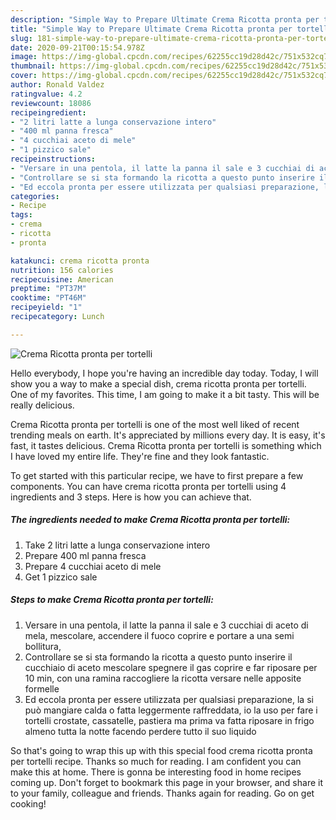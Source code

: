 ```yaml
---
description: "Simple Way to Prepare Ultimate Crema Ricotta pronta per tortelli"
title: "Simple Way to Prepare Ultimate Crema Ricotta pronta per tortelli"
slug: 181-simple-way-to-prepare-ultimate-crema-ricotta-pronta-per-tortelli
date: 2020-09-21T00:15:54.978Z
image: https://img-global.cpcdn.com/recipes/62255cc19d28d42c/751x532cq70/crema-ricotta-pronta-per-tortelli-recipe-main-photo.jpg
thumbnail: https://img-global.cpcdn.com/recipes/62255cc19d28d42c/751x532cq70/crema-ricotta-pronta-per-tortelli-recipe-main-photo.jpg
cover: https://img-global.cpcdn.com/recipes/62255cc19d28d42c/751x532cq70/crema-ricotta-pronta-per-tortelli-recipe-main-photo.jpg
author: Ronald Valdez
ratingvalue: 4.2
reviewcount: 18086
recipeingredient:
- "2 litri latte a lunga conservazione intero"
- "400 ml panna fresca"
- "4 cucchiai aceto di mele"
- "1 pizzico sale"
recipeinstructions:
- "Versare in una pentola, il latte la panna il sale e 3 cucchiai di aceto di mela, mescolare, accendere il fuoco coprire e portare a una semi bollitura,"
- "Controllare se si sta formando la ricotta a questo punto inserire il cucchiaio di aceto mescolare spegnere il gas coprire e far riposare per 10 min, con una ramina raccogliere la ricotta versare nelle apposite formelle"
- "Ed eccola pronta per essere utilizzata per qualsiasi preparazione, la si può mangiare calda o fatta leggermente raffreddata, io la uso per fare i tortelli crostate, cassatelle, pastiera ma prima va fatta riposare in frigo almeno tutta la notte facendo perdere tutto il suo liquido"
categories:
- Recipe
tags:
- crema
- ricotta
- pronta

katakunci: crema ricotta pronta 
nutrition: 156 calories
recipecuisine: American
preptime: "PT37M"
cooktime: "PT46M"
recipeyield: "1"
recipecategory: Lunch

---
```



![Crema Ricotta pronta per tortelli](https://img-global.cpcdn.com/recipes/62255cc19d28d42c/751x532cq70/crema-ricotta-pronta-per-tortelli-recipe-main-photo.jpg)

Hello everybody, I hope you're having an incredible day today. Today, I will show you a way to make a special dish, crema ricotta pronta per tortelli. One of my favorites. This time, I am going to make it a bit tasty. This will be really delicious.



Crema Ricotta pronta per tortelli is one of the most well liked of recent trending meals on earth. It's appreciated by millions every day. It is easy, it's fast, it tastes delicious. Crema Ricotta pronta per tortelli is something which I have loved my entire life. They're fine and they look fantastic.


To get started with this particular recipe, we have to first prepare a few components. You can have crema ricotta pronta per tortelli using 4 ingredients and 3 steps. Here is how you can achieve that.

<!--inarticleads1-->

##### The ingredients needed to make Crema Ricotta pronta per tortelli:

1. Take 2 litri latte a lunga conservazione intero
1. Prepare 400 ml panna fresca
1. Prepare 4 cucchiai aceto di mele
1. Get 1 pizzico sale




<!--inarticleads2-->

##### Steps to make Crema Ricotta pronta per tortelli:

1. Versare in una pentola, il latte la panna il sale e 3 cucchiai di aceto di mela, mescolare, accendere il fuoco coprire e portare a una semi bollitura,
1. Controllare se si sta formando la ricotta a questo punto inserire il cucchiaio di aceto mescolare spegnere il gas coprire e far riposare per 10 min, con una ramina raccogliere la ricotta versare nelle apposite formelle
1. Ed eccola pronta per essere utilizzata per qualsiasi preparazione, la si può mangiare calda o fatta leggermente raffreddata, io la uso per fare i tortelli crostate, cassatelle, pastiera ma prima va fatta riposare in frigo almeno tutta la notte facendo perdere tutto il suo liquido




So that's going to wrap this up with this special food crema ricotta pronta per tortelli recipe. Thanks so much for reading. I am confident you can make this at home. There is gonna be interesting food in home recipes coming up. Don't forget to bookmark this page in your browser, and share it to your family, colleague and friends. Thanks again for reading. Go on get cooking!
